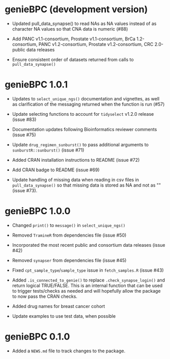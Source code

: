 # genieBPC (development version)

* Updated pull_data_synapse() to read NAs as NA values instead of as character NA values so that CNA data is numeric (#88)

* Add PANC v1.1-consortium, Prostate v1.1-consortium, BrCa 1.2-consortium, PANC
v1.2-consortium, Prostate v1.2-consortium, CRC 2.0-public data releases

* Ensure consistent order of datasets returned from calls to
`pull_data_synapse()`

# genieBPC 1.0.1

* Updates to `select_unique_ngs()` documentation and vignettes, as well as
clarification of the messaging returned when the function is run (#57)

* Update selecting functions to account for `tidyselect` v1.2.0 release 
(issue #83)

* Documentation updates following Bioinformatics reviewer comments (issue #75)

* Update `drug_regimen_sunburst()` to pass additional arguments to
`sunburstR::sunburst()` (issue #71)

* Added CRAN installation instructions to README (issue #72)

* Add CRAN badge to README (issue #69)

* Update handling of missing data when reading in csv files in
`pull_data_synapse()` so that missing data is stored as NA and not as "" (issue
#73).

# genieBPC 1.0.0

* Changed `print()` to `message()` in `select_unique_ngs()`

* Removed `TramineR` from dependencies file (issue #50)

* Incorporated the most recent public and consortium data releases (issue #42)

* Removed `synapser` from dependencies file (issue #45)

* Fixed `cpt_sample_type`/`sample_type` issue in `fetch_samples.R` (issue #43)

* Added `.is_connected_to_genie()` to replace `.check_synapse_login()` and 
return logical TRUE/FALSE. This is an internal function that can be used to 
trigger tests/checks as needed and will hopefully allow the package to now 
pass the CRAN checks.

* Added drug names for breast cancer cohort

* Update examples to use test data, when possible

# genieBPC 0.1.0

* Added a `NEWS.md` file to track changes to the package.
